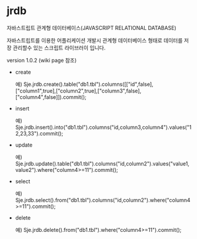 # jrdb

자바스트립트 관계형 데이터베이스(JAVASCRIPT RELATIONAL DATABASE)

자바스트립트를 이용한 어플리케이션 개발시 관계형 데이터베이스 형태로 데이터를
저장 관리할수 있는 스크립트 라이브러이 입니다.


version 1.0.2 (wiki page 참조)

- create

  예) Sje.jrdb.create().table("db1.tbl").columns([["id",false],["column1",true],["column2",true],["column3",false],["column4",false]]).commit();

- insert

  예) Sje.jrdb.insert().into("db1.tbl").columns("id,column3,column4").values("12,23,33").commit();

- update

  예) Sje.jrdb.update().table("db1.tbl").columns("id,column2").values("value1,value2").where("column4>=11").commit();

- select

  예) Sje.jrdb.select().from("db1.tbl").columns("id,column2").where("column4>=11").commit();
  
- delete

  예) Sje.jrdb.delete().from("db1.tbl").where("column4>=11").commit();
